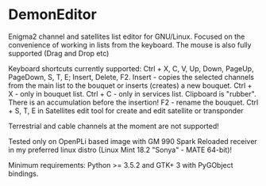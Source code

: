 # DemonEditor
Enigma2 channel and satellites list editor for GNU/Linux.
Focused on the convenience of working in lists from the keyboard.
The mouse is also fully supported (Drag and Drop etc)

Keyboard shortcuts currently supported: Ctrl + X, C, V, Up, Down, PageUp, PageDown, S, T, E; Insert, Delete, F2.
Insert - copies the selected channels from the main list to the bouquet or inserts (creates) a new bouquet.
Ctrl + X  - only  in bouquet list.
Ctrl + C - only in services list.
Clipboard is "rubber". There is an accumulation before the insertion!
F2 - rename the bouquet.
Ctrl + S, T, E in Satellites edit tool for create and edit satellite or transponder

Terrestrial and cable channels at the moment are not supported!

Tested  only on OpenPLi based image with  GM 990 Spark Reloaded receiver
in my preferred linux distro (Linux Mint 18.2 "Sonya" - MATE 64-bit)!

Minimum requirements: Python >= 3.5.2 and GTK+ 3 with  PyGObject bindings.
